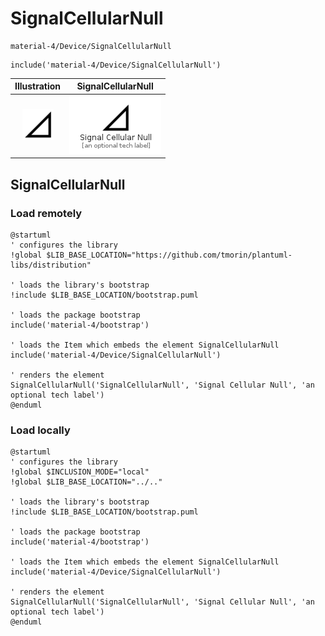 # SignalCellularNull


```text
material-4/Device/SignalCellularNull
```

```text
include('material-4/Device/SignalCellularNull')
```



| Illustration | SignalCellularNull |
| :---: | :---: |
| ![illustration for Illustration](../../material-4/Device/SignalCellularNull.png) | ![illustration for SignalCellularNull](../../material-4/Device/SignalCellularNull.Local.png) |




## SignalCellularNull

### Load remotely
```plantuml
@startuml
' configures the library
!global $LIB_BASE_LOCATION="https://github.com/tmorin/plantuml-libs/distribution"

' loads the library's bootstrap
!include $LIB_BASE_LOCATION/bootstrap.puml

' loads the package bootstrap
include('material-4/bootstrap')

' loads the Item which embeds the element SignalCellularNull
include('material-4/Device/SignalCellularNull')

' renders the element
SignalCellularNull('SignalCellularNull', 'Signal Cellular Null', 'an optional tech label')
@enduml
```

### Load locally
```plantuml
@startuml
' configures the library
!global $INCLUSION_MODE="local"
!global $LIB_BASE_LOCATION="../.."

' loads the library's bootstrap
!include $LIB_BASE_LOCATION/bootstrap.puml

' loads the package bootstrap
include('material-4/bootstrap')

' loads the Item which embeds the element SignalCellularNull
include('material-4/Device/SignalCellularNull')

' renders the element
SignalCellularNull('SignalCellularNull', 'Signal Cellular Null', 'an optional tech label')
@enduml
```

